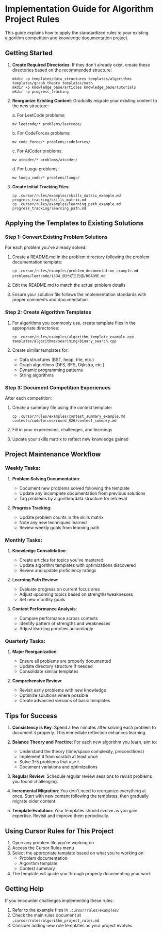 # Implementation Guide for Algorithm Project Rules

This guide explains how to apply the standardized rules to your existing algorithm competition and knowledge documentation project.

## Getting Started

1. **Create Required Directories**: If they don't already exist, create these directories based on the recommended structure:
   ```
   mkdir -p templates/data_structures templates/algorithms templates/graph_theory templates/math
   mkdir -p knowledge_base/articles knowledge_base/tutorials
   mkdir -p progress_tracking
   ```

2. **Reorganize Existing Content**: Gradually migrate your existing content to the new structure:

   a. For LeetCode problems:
   ```
   mv leetcode/* problems/leetcode/
   ```

   b. For CodeForces problems:
   ```
   mv code_force/* problems/codeforces/
   ```

   c. For AtCoder problems:
   ```
   mv atcoder/* problems/atcoder/
   ```

   d. For Luogu problems:
   ```
   mv luogu_code/* problems/luogu/
   ```

3. **Create Initial Tracking Files**:
   ```
   cp .cursor/rules/examples/skills_matrix_example.md progress_tracking/skills_matrix.md
   cp .cursor/rules/examples/learning_path_example.md progress_tracking/learning_path.md
   ```

## Applying the Templates to Existing Solutions

### Step 1: Convert Existing Problem Solutions

For each problem you've already solved:

1. Create a README.md in the problem directory following the problem documentation template:
   ```
   cp .cursor/rules/examples/problem_documentation_example.md problems/leetcode/1534_统计好三元组/README.md
   ```

2. Edit the README.md to match the actual problem details

3. Ensure your solution file follows the implementation standards with proper comments and documentation

### Step 2: Create Algorithm Templates

1. For algorithms you commonly use, create template files in the appropriate directories:
   ```
   cp .cursor/rules/examples/algorithm_template_example.cpp templates/algorithms/searching/binary_search.cpp
   ```

2. Create similar templates for:
   - Data structures (BST, heap, trie, etc.)
   - Graph algorithms (DFS, BFS, Dijkstra, etc.)
   - Dynamic programming patterns
   - String algorithms

### Step 3: Document Competition Experiences

After each competition:

1. Create a summary file using the contest template:
   ```
   cp .cursor/rules/examples/contest_summary_example.md contests/codeforces/round_826/contest_summary.md
   ```

2. Fill in your experiences, challenges, and learnings

3. Update your skills matrix to reflect new knowledge gained

## Project Maintenance Workflow

### Weekly Tasks:

1. **Problem Solving Documentation**:
   - Document new problems solved following the template
   - Update any incomplete documentation from previous solutions
   - Tag problems by algorithm/data structure for retrieval

2. **Progress Tracking**:
   - Update problem counts in the skills matrix
   - Note any new techniques learned
   - Review weekly goals from learning path

### Monthly Tasks:

1. **Knowledge Consolidation**:
   - Create articles for topics you've mastered
   - Update algorithm templates with optimizations discovered
   - Review and update proficiency ratings

2. **Learning Path Review**:
   - Evaluate progress on current focus area
   - Adjust upcoming topics based on strengths/weaknesses
   - Set new monthly goals

3. **Contest Performance Analysis**:
   - Compare performance across contests
   - Identify pattern of strengths and weaknesses
   - Adjust learning priorities accordingly

### Quarterly Tasks:

1. **Major Reorganization**:
   - Ensure all problems are properly documented
   - Update directory structure if needed
   - Consolidate similar templates

2. **Comprehensive Review**:
   - Revisit early problems with new knowledge
   - Optimize solutions where possible
   - Create advanced versions of basic templates

## Tips for Success

1. **Consistency is Key**: Spend a few minutes after solving each problem to document it properly. This immediate reflection enhances learning.

2. **Balance Theory and Practice**: For each new algorithm you learn, aim to:
   - Understand the theory (time/space complexity, preconditions)
   - Implement it from scratch at least once
   - Solve 3-5 problems that use it
   - Document variations and optimizations

3. **Regular Review**: Schedule regular review sessions to revisit problems you found challenging.

4. **Incremental Migration**: You don't need to reorganize everything at once. Start with new content following the templates, then gradually migrate older content.

5. **Template Evolution**: Your templates should evolve as you gain expertise. Revisit and improve them periodically.

## Using Cursor Rules for This Project

1. Open any problem file you're working on
2. Access the Cursor Rules menu
3. Select the appropriate template based on what you're working on:
   - Problem documentation
   - Algorithm template
   - Contest summary
4. The template will guide you through properly documenting your work

## Getting Help

If you encounter challenges implementing these rules:

1. Refer to the example files in `.cursor/rules/examples/`
2. Check the main rules document at `.cursor/rules/algorithm_project_rules.md`
3. Consider adding new rule templates as your project evolves 
